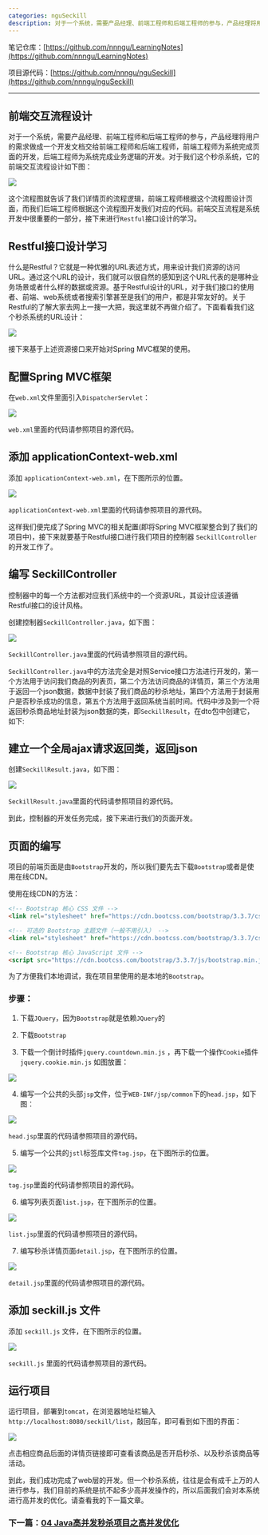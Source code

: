 ```yaml
---
categories: nguSeckill
description: 对于一个系统，需要产品经理、前端工程师和后端工程师的参与，产品经理将用户的需求做成一个开发文档交给前端工程师和后端工程师，前端工程师为系统完成页面的开发，后端工程师为系统完成业务逻辑的开发。对于我们这个秒杀系统，它的前端交互流程设计如下图：
---
```


笔记仓库：[https://github.com/nnngu/LearningNotes](https://github.com/nnngu/LearningNotes)    

项目源代码：[https://github.com/nnngu/nguSeckill](https://github.com/nnngu/nguSeckill)  

---

## 前端交互流程设计

对于一个系统，需要产品经理、前端工程师和后端工程师的参与，产品经理将用户的需求做成一个开发文档交给前端工程师和后端工程师，前端工程师为系统完成页面的开发，后端工程师为系统完成业务逻辑的开发。对于我们这个秒杀系统，它的前端交互流程设计如下图：

![][1]

这个流程图就告诉了我们详情页的流程逻辑，前端工程师根据这个流程图设计页面，而我们后端工程师根据这个流程图开发我们对应的代码。前端交互流程是系统开发中很重要的一部分，接下来进行`Restful`接口设计的学习。

## Restful接口设计学习

什么是Restful？它就是一种优雅的URL表述方式，用来设计我们资源的访问URL。通过这个URL的设计，我们就可以很自然的感知到这个URL代表的是哪种业务场景或者什么样的数据或资源。基于Restful设计的URL，对于我们接口的使用者、前端、web系统或者搜索引擎甚至是我们的用户，都是非常友好的。关于Restful的了解大家去网上一搜一大把，我这里就不再做介绍了。下面看看我们这个秒杀系统的URL设计：

![][2]

接下来基于上述资源接口来开始对Spring MVC框架的使用。

## 配置Spring MVC框架

在`web.xml`文件里面引入`DispatcherServlet`：

![][3]

`web.xml`里面的代码请参照项目的源代码。

## 添加 applicationContext-web.xml

添加 `applicationContext-web.xml`，在下图所示的位置。

![][11]

 `applicationContext-web.xml`里面的代码请参照项目的源代码。
 
这样我们便完成了Spring MVC的相关配置(即将Spring MVC框架整合到了我们的项目中)，接下来就要基于Restful接口进行我们项目的控制器 `SeckillController` 的开发工作了。

## 编写 SeckillController 

控制器中的每一个方法都对应我们系统中的一个资源URL，其设计应该遵循Restful接口的设计风格。

创建控制器`SeckillController.java`，如下图：

![][4]

`SeckillController.java`里面的代码请参照项目的源代码。

`SeckillController.java`中的方法完全是对照Service接口方法进行开发的，第一个方法用于访问我们商品的列表页，第二个方法访问商品的详情页，第三个方法用于返回一个json数据，数据中封装了我们商品的秒杀地址，第四个方法用于封装用户是否秒杀成功的信息，第五个方法用于返回系统当前时间。代码中涉及到一个将返回秒杀商品地址封装为json数据的类，即`SeckillResult`，在dto包中创建它，如下:

## 建立一个全局ajax请求返回类，返回json

创建`SeckillResult.java`，如下图：

![][5]

`SeckillResult.java`里面的代码请参照项目的源代码。

到此，控制器的开发任务完成，接下来进行我们的页面开发。

## 页面的编写

项目的前端页面是由`Bootstrap`开发的，所以我们要先去下载`Bootstrap`或者是使用在线CDN。

使用在线CDN的方法：

```html
<!-- Bootstrap 核心 CSS 文件 -->
<link rel="stylesheet" href="https://cdn.bootcss.com/bootstrap/3.3.7/css/bootstrap.min.css" integrity="sha384-BVYiiSIFeK1dGmJRAkycuHAHRg32OmUcww7on3RYdg4Va+PmSTsz/K68vbdEjh4u" crossorigin="anonymous">

<!-- 可选的 Bootstrap 主题文件（一般不用引入） -->
<link rel="stylesheet" href="https://cdn.bootcss.com/bootstrap/3.3.7/css/bootstrap-theme.min.css" integrity="sha384-rHyoN1iRsVXV4nD0JutlnGaslCJuC7uwjduW9SVrLvRYooPp2bWYgmgJQIXwl/Sp" crossorigin="anonymous">

<!-- Bootstrap 核心 JavaScript 文件 -->
<script src="https://cdn.bootcss.com/bootstrap/3.3.7/js/bootstrap.min.js" integrity="sha384-Tc5IQib027qvyjSMfHjOMaLkfuWVxZxUPnCJA7l2mCWNIpG9mGCD8wGNIcPD7Txa" crossorigin="anonymous"></script>
```

为了方便我们本地调试，我在项目里使用的是本地的`Bootstrap`。

### 步骤：

1. 下载`JQuery`，因为`Bootstrap`就是依赖`JQuery`的

2. 下载`Bootstrap`

3. 下载一个倒计时插件`jquery.countdown.min.js` ，再下载一个操作`Cookie`插件`jquery.cookie.min.js` 如图放置：

![][6]

4. 编写一个公共的头部`jsp`文件，位于`WEB-INF/jsp/common`下的`head.jsp`，如下图：

![][7]

`head.jsp`里面的代码请参照项目的源代码。

5. 编写一个公共的`jstl`标签库文件`tag.jsp`，在下图所示的位置。

![][8]

`tag.jsp`里面的代码请参照项目的源代码。

6. 编写列表页面`list.jsp`，在下图所示的位置。

![][9]

`list.jsp`里面的代码请参照项目的源代码。

7. 编写秒杀详情页面`detail.jsp`，在下图所示的位置。

![][10]

`detail.jsp`里面的代码请参照项目的源代码。
 
 ## 添加 seckill.js 文件
 
 添加 `seckill.js` 文件，在下图所示的位置。
 
 ![][12]
 
 `seckill.js` 里面的代码请参照项目的源代码。
 
 ## 运行项目
 
 运行项目，部署到`tomcat`，在浏览器地址栏输入 `http://localhost:8080/seckill/list`，敲回车，即可看到如下图的界面：
 
 ![][13]
 
点击相应商品后面的详情页链接即可查看该商品是否开启秒杀、以及秒杀该商品等活动。
 
到此，我们成功完成了web层的开发。但一个秒杀系统，往往是会有成千上万的人进行参与，我们目前的系统是抗不起多少高并发操作的，所以后面我们会对本系统进行高并发的优化。请查看我的下一篇文章。

### 下一篇：[04 Java高并发秒杀项目之高并发优化](https://github.com/nnngu/LearningNotes/blob/master/nguSeckill/04%20Java高并发秒杀项目之高并发优化.md)
 
 
 
 
 
 


  [1]: https://www.github.com/nnngu/FigureBed/raw/master/2018/1/30/1517264048018.jpg
  [2]: https://www.github.com/nnngu/FigureBed/raw/master/2018/1/30/1517269670065.jpg
  [3]: https://www.github.com/nnngu/FigureBed/raw/master/2018/1/29/1517174370108.jpg
  [4]: https://www.github.com/nnngu/FigureBed/raw/master/2018/1/29/1517175668689.jpg
  [5]: https://www.github.com/nnngu/FigureBed/raw/master/2018/1/29/1517175867220.jpg
  [6]: https://www.github.com/nnngu/FigureBed/raw/master/2018/1/29/1517177850911.jpg
  [7]: https://www.github.com/nnngu/FigureBed/raw/master/2018/1/29/1517178335741.jpg
  [8]: https://www.github.com/nnngu/FigureBed/raw/master/2018/1/29/1517179505188.jpg
  [9]: https://www.github.com/nnngu/FigureBed/raw/master/2018/1/29/1517179663648.jpg
  [10]: https://www.github.com/nnngu/FigureBed/raw/master/2018/1/29/1517180009140.jpg
  [11]: https://www.github.com/nnngu/FigureBed/raw/master/2018/1/29/1517182288815.jpg
  [12]: https://www.github.com/nnngu/FigureBed/raw/master/2018/1/29/1517183946959.jpg
  [13]: https://www.github.com/nnngu/FigureBed/raw/master/2018/1/29/1517184316644.jpg